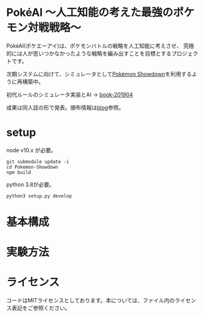 # PokéAI ～人工知能の考えた最強のポケモン対戦戦略～
PokéAI(ポケエーアイ)は、ポケモンバトルの戦略を人工知能に考えさせ、
究極的には人が思いつかなかったような戦略を編み出すことを目標とするプロジェクトです。

次期システムに向けて、シミュレータとして[Pokémon Showdown](https://github.com/Zarel/Pokemon-Showdown)を利用するように再構築中。

初代ルールのシミュレータ実装とAI -> [book-201904](https://github.com/select766/pokeai/tree/book-201904)

成果は同人誌の形で発表。頒布情報は[blog](http://select766.hatenablog.com/archive/category/%E3%83%9D%E3%82%B1%E3%83%A2%E3%83%B3)参照。

# setup
node v10.x が必要。

```
git submodule update -i
cd Pokemon-Showdown
npm build
```

python 3.8が必要。

```
python3 setup.py develop
```

# 基本構成

# 実験方法

# ライセンス
コードはMITライセンスとしております。本については、ファイル内のライセンス表記をご参照ください。
